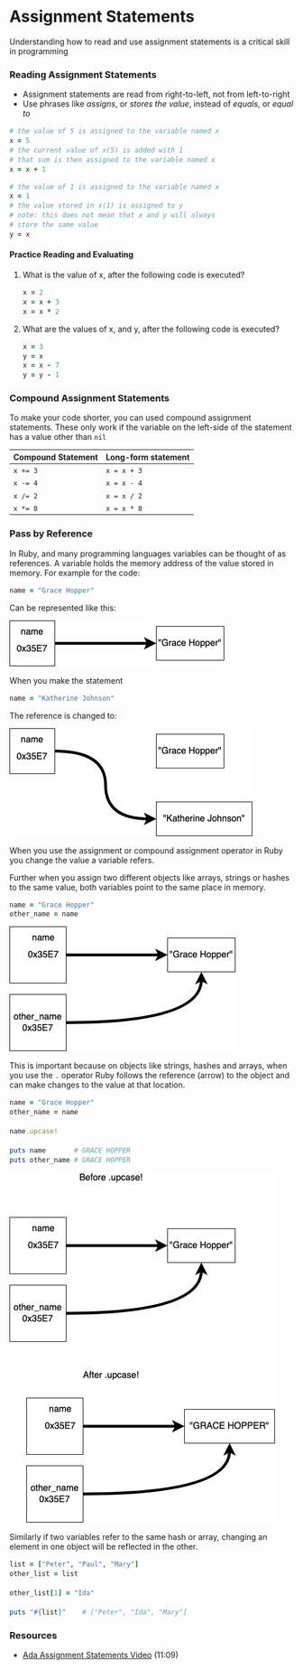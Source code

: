 # Assignment Statements


Understanding how to read and use assignment statements is a critical skill in programming

### Reading Assignment Statements

* Assignment statements are read from right-to-left, not from left-to-right
* Use phrases like _assigns_, or _stores the value_, instead of _equals_, or _equal to_

```ruby
# the value of 5 is assigned to the variable named x
x = 5
# the current value of x(5) is added with 1
# that sum is then assigned to the variable named x
x = x + 1
```

```ruby
# the value of 1 is assigned to the variable named x
x = 1
# the value stored in x(1) is assigned to y
# note: this does not mean that x and y will always
# store the same value
y = x
```

#### Practice Reading and Evaluating

1. What is the value of x, after the following code is executed?

	```ruby
	x = 2
	x = x + 3
	x = x * 2
	```

2. What are the values of x, and y, after the following code is executed?

	```ruby
	x = 3
	y = x
	x = x - 7
	y = y - 1
	```

### Compound Assignment Statements

To make your code shorter, you can used compound assignment statements. These only work if the variable on the left-side of the statement has a value other than `nil`

| Compound Statement | Long-form statement |
| :----------------- | :------------------ |
| `x += 3`           | `x = x + 3`         |
| `x -= 4`           | `x = x - 4`         |
| `x /= 2`           | `x = x / 2`         |
| `x *= 8`           | `x = x * 8`         |

### Pass by Reference

In Ruby, and many programming languages variables can be thought of as references.  A variable holds the memory address of the value stored in memory.  For example for the code:

```ruby
name = "Grace Hopper"
```

Can be represented like this:

![reference drawing](images/pass-by-reference.png)


When you make the statement

```ruby
name = "Katherine Johnson"
```

The reference is changed to:

![Changed reference](images/changed-reference.png)

When you use the assignment or compound assignment operator in Ruby you change the value a variable refers.

Further when you assign two different objects like arrays, strings or hashes to the same value, both variables point to the same place in memory.

```ruby
name = "Grace Hopper"
other_name = name
```

![two variables referrring to the same data](images/two-variables-refer-to-same-value.png)

This is important because on objects like strings, hashes and arrays, when you use the `.` operator Ruby follows the reference (arrow) to the object and can make changes to the value at that location.

```ruby
name = "Grace Hopper"
other_name = name

name.upcase!

puts name       # GRACE HOPPER
puts other_name # GRACE HOPPER
```

![pass by reference example](images/pass-by-reference-example.png)

Similarly if two variables refer to the same hash or array, changing an element in one object will be reflected in the other.

```ruby
list = ["Peter", "Paul", "Mary"]
other_list = list

other_list[1] = "Ida"

puts "#{list}"    # ["Peter", "Ida", "Mary"]
```

### Resources

- [Ada Assignment Statements Video](https://adaacademy.hosted.panopto.com/Panopto/Pages/Viewer.aspx?id=7d4167a7-8bc9-4d38-b58a-0cf78392cc2b) (11:09)